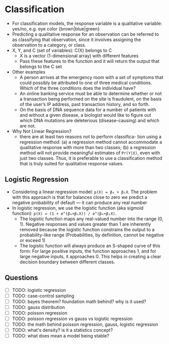 # Classification

- For classification models, the response variable is a qualitative variable: yes/no, e.g. eye color {brown|blue|green}
- Predicting a qualitative response for an observation can be referred to as classifying that observation, since it involves assigning the observation to a category, or class.
- X, Y, and C (set of variables): C(X) belongs to C
  - X is a vector (1-dimensional array) with different features
  - Pass these features to the function and it will return the output that belongs to the C set
- Other examples
  - A person arrives at the emergency room with a set of symptoms that could possibly be attributed to one of three medical conditions. Which of the three conditions does the individual have?
  - An online banking service must be able to determine whether or not a transaction being performed on the site is fraudulent, on the basis of the user’s IP address, past transaction history, and so forth.
  - On the basis of DNA sequence data for a number of patients with and without a given disease, a biologist would like to figure out which DNA mutations are deleterious (disease-causing) and which are not.
- Why Not Linear Regression?
  - there are at least two reasons not to perform classifica- tion using a regression method: (a) a regression method cannot accommodate a qualitative response with more than two classes; (b) a regression method will not provide meaningful estimates of `Pr(Y|X)`, even with just two classes. Thus, it is preferable to use a classification method that is truly suited for qualitative response values.

## Logistic Regression

- Considering a linear regression model: `p(X) = β₀ + β₁X`. The problem with this approach is that for balances close to zero we predict a negative probability of default — it can produce any real number
- In logistic regression, we use the logistic function (aka sigmoid function): `p(X) = (1 + e^(β₀+β₁X)) / e^(β₀+β₁X)`.
  - The logistic function maps any real-valued number into the range (0, 1). Negative responses and values greater than 1 are inherently removed because the logistic function constrains the output to a probability-like range (Probabilities, by definition, cannot be negative or exceed 1)
  - The logistic function will always produce an S-shaped curve of this form: For large positive inputs, the function approaches 1, and for large negative inputs, it approaches 0. This helps in creating a clear decision boundary between different classes.

## Questions

- [ ] TODO: logistic regression
- [ ] TODO: case-control sampling
- [ ] TODO: bayes theorem? foundation math behind? why is it used?
- [ ] TODO: gauss distribution
- [ ] TODO: poisson regression
- [ ] TODO: poisson regression vs gauss vs logistic regression
- [ ] TODO: the math behind poisson regression, gauss, logistic regression
- [ ] TODO: what's density? is it a statistics concept?
- [ ] TODO: what does mean a model being stable?
